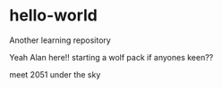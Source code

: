 # hello-world
Another learning repository


Yeah Alan here!! starting a wolf pack if anyones keen??

meet 2051 under the sky
